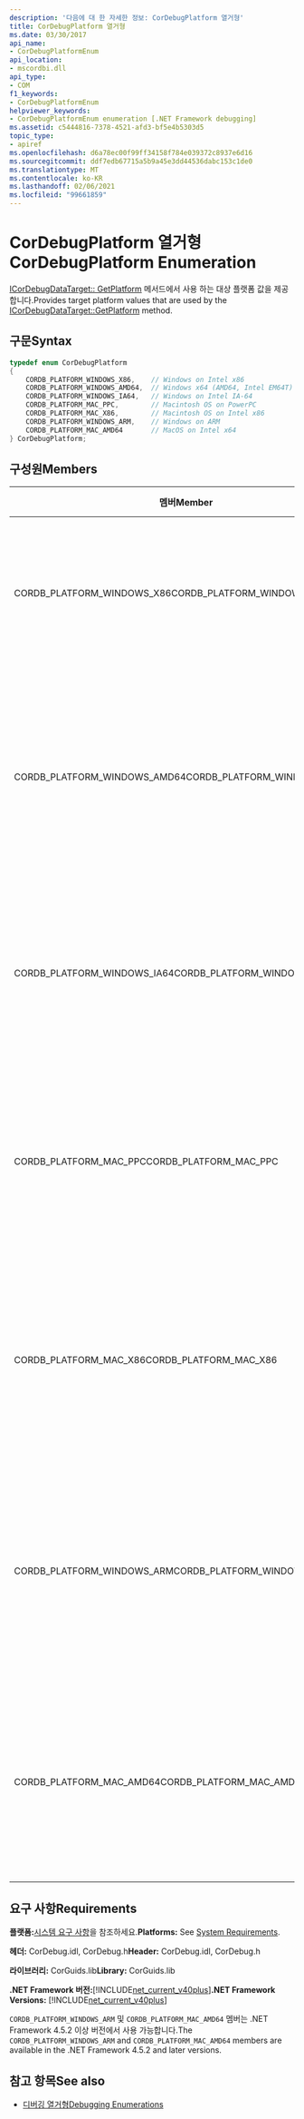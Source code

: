 ```yaml
---
description: '다음에 대 한 자세한 정보: CorDebugPlatform 열거형'
title: CorDebugPlatform 열거형
ms.date: 03/30/2017
api_name:
- CorDebugPlatformEnum
api_location:
- mscordbi.dll
api_type:
- COM
f1_keywords:
- CorDebugPlatformEnum
helpviewer_keywords:
- CorDebugPlatformEnum enumeration [.NET Framework debugging]
ms.assetid: c5444816-7378-4521-afd3-bf5e4b5303d5
topic_type:
- apiref
ms.openlocfilehash: d6a78ec00f99ff34158f784e039372c8937e6d16
ms.sourcegitcommit: ddf7edb67715a5b9a45e3dd44536dabc153c1de0
ms.translationtype: MT
ms.contentlocale: ko-KR
ms.lasthandoff: 02/06/2021
ms.locfileid: "99661859"
---
```

# <a name="cordebugplatform-enumeration"></a><span data-ttu-id="e2400-103">CorDebugPlatform 열거형</span><span class="sxs-lookup"><span data-stu-id="e2400-103">CorDebugPlatform Enumeration</span></span>

<span data-ttu-id="e2400-104">[ICorDebugDataTarget:: GetPlatform](icordebugdatatarget-getplatform-method.md) 메서드에서 사용 하는 대상 플랫폼 값을 제공 합니다.</span><span class="sxs-lookup"><span data-stu-id="e2400-104">Provides target platform values that are used by the [ICorDebugDataTarget::GetPlatform](icordebugdatatarget-getplatform-method.md) method.</span></span>  
  
## <a name="syntax"></a><span data-ttu-id="e2400-105">구문</span><span class="sxs-lookup"><span data-stu-id="e2400-105">Syntax</span></span>  
  
```cpp  
typedef enum CorDebugPlatform  
{  
    CORDB_PLATFORM_WINDOWS_X86,    // Windows on Intel x86  
    CORDB_PLATFORM_WINDOWS_AMD64,  // Windows x64 (AMD64, Intel EM64T)  
    CORDB_PLATFORM_WINDOWS_IA64,   // Windows on Intel IA-64  
    CORDB_PLATFORM_MAC_PPC,        // Macintosh OS on PowerPC  
    CORDB_PLATFORM_MAC_X86,        // Macintosh OS on Intel x86  
    CORDB_PLATFORM_WINDOWS_ARM,    // Windows on ARM  
    CORDB_PLATFORM_MAC_AMD64       // MacOS on Intel x64  
} CorDebugPlatform;  
```  
  
## <a name="members"></a><span data-ttu-id="e2400-106">구성원</span><span class="sxs-lookup"><span data-stu-id="e2400-106">Members</span></span>  
  
|<span data-ttu-id="e2400-107">멤버</span><span class="sxs-lookup"><span data-stu-id="e2400-107">Member</span></span>|<span data-ttu-id="e2400-108">설명</span><span class="sxs-lookup"><span data-stu-id="e2400-108">Description</span></span>|  
|------------|-----------------|  
|<span data-ttu-id="e2400-109">CORDB_PLATFORM_WINDOWS_X86</span><span class="sxs-lookup"><span data-stu-id="e2400-109">CORDB_PLATFORM_WINDOWS_X86</span></span>|<span data-ttu-id="e2400-110">대상 플랫폼이 Intel x86 하드웨어에서 실행되는 Windows입니다.</span><span class="sxs-lookup"><span data-stu-id="e2400-110">The target platform is Windows running on Intel x86 hardware.</span></span>|  
|<span data-ttu-id="e2400-111">CORDB_PLATFORM_WINDOWS_AMD64</span><span class="sxs-lookup"><span data-stu-id="e2400-111">CORDB_PLATFORM_WINDOWS_AMD64</span></span>|<span data-ttu-id="e2400-112">대상 플랫폼이 AMD64 또는 Intel EM64T 하드웨어에서 실행되는 64비트 Windows입니다.</span><span class="sxs-lookup"><span data-stu-id="e2400-112">The target platform is 64 bit Windows running on AMD64 or Intel EM64T hardware.</span></span>|  
|<span data-ttu-id="e2400-113">CORDB_PLATFORM_WINDOWS_IA64</span><span class="sxs-lookup"><span data-stu-id="e2400-113">CORDB_PLATFORM_WINDOWS_IA64</span></span>|<span data-ttu-id="e2400-114">대상 플랫폼이 Intel IA-64 하드웨어에서 실행되는 32비트 Windows입니다.</span><span class="sxs-lookup"><span data-stu-id="e2400-114">The target platform is 32 bit Windows running on Intel IA-64 hardware.</span></span>|  
|<span data-ttu-id="e2400-115">CORDB_PLATFORM_MAC_PPC</span><span class="sxs-lookup"><span data-stu-id="e2400-115">CORDB_PLATFORM_MAC_PPC</span></span>|<span data-ttu-id="e2400-116">대상 플랫폼은 PowerPC 하드웨어에서 실행 되는 Macintosh 운영 체제입니다.</span><span class="sxs-lookup"><span data-stu-id="e2400-116">The target platform is the Macintosh operating system running on PowerPC hardware.</span></span>|  
|<span data-ttu-id="e2400-117">CORDB_PLATFORM_MAC_X86</span><span class="sxs-lookup"><span data-stu-id="e2400-117">CORDB_PLATFORM_MAC_X86</span></span>|<span data-ttu-id="e2400-118">대상 플랫폼은 Intel x86 하드웨어에서 실행 되는 Macintosh 운영 체제입니다.</span><span class="sxs-lookup"><span data-stu-id="e2400-118">The target platform is the Macintosh operating system running on Intel x86 hardware.</span></span>|  
|<span data-ttu-id="e2400-119">CORDB_PLATFORM_WINDOWS_ARM</span><span class="sxs-lookup"><span data-stu-id="e2400-119">CORDB_PLATFORM_WINDOWS_ARM</span></span>|<span data-ttu-id="e2400-120">대상 플랫폼은 Windows ARM 하드웨어에서 실행 되는 Macintosh 운영 체제입니다.</span><span class="sxs-lookup"><span data-stu-id="e2400-120">The target platform is the Macintosh operating system running on Windows ARM hardware.</span></span>|  
|<span data-ttu-id="e2400-121">CORDB_PLATFORM_MAC_AMD64</span><span class="sxs-lookup"><span data-stu-id="e2400-121">CORDB_PLATFORM_MAC_AMD64</span></span>|<span data-ttu-id="e2400-122">대상 플랫폼은 AMD64 하드웨어에서 실행 되는 Macintosh 운영 체제입니다.</span><span class="sxs-lookup"><span data-stu-id="e2400-122">The target platform is the Macintosh operating system running on AMD64 hardware.</span></span>|  
  
## <a name="requirements"></a><span data-ttu-id="e2400-123">요구 사항</span><span class="sxs-lookup"><span data-stu-id="e2400-123">Requirements</span></span>  

 <span data-ttu-id="e2400-124">**플랫폼:**[시스템 요구 사항](../../get-started/system-requirements.md)을 참조하세요.</span><span class="sxs-lookup"><span data-stu-id="e2400-124">**Platforms:** See [System Requirements](../../get-started/system-requirements.md).</span></span>  
  
 <span data-ttu-id="e2400-125">**헤더:** CorDebug.idl, CorDebug.h</span><span class="sxs-lookup"><span data-stu-id="e2400-125">**Header:** CorDebug.idl, CorDebug.h</span></span>  
  
 <span data-ttu-id="e2400-126">**라이브러리:** CorGuids.lib</span><span class="sxs-lookup"><span data-stu-id="e2400-126">**Library:** CorGuids.lib</span></span>  
  
 <span data-ttu-id="e2400-127">**.NET Framework 버전:**[!INCLUDE[net_current_v40plus](../../../../includes/net-current-v40plus-md.md)]</span><span class="sxs-lookup"><span data-stu-id="e2400-127">**.NET Framework Versions:** [!INCLUDE[net_current_v40plus](../../../../includes/net-current-v40plus-md.md)]</span></span>  
  
 <span data-ttu-id="e2400-128">`CORDB_PLATFORM_WINDOWS_ARM` 및 `CORDB_PLATFORM_MAC_AMD64` 멤버는 .NET Framework 4.5.2 이상 버전에서 사용 가능합니다.</span><span class="sxs-lookup"><span data-stu-id="e2400-128">The `CORDB_PLATFORM_WINDOWS_ARM` and `CORDB_PLATFORM_MAC_AMD64` members are available in the .NET Framework 4.5.2 and later versions.</span></span>  
  
## <a name="see-also"></a><span data-ttu-id="e2400-129">참고 항목</span><span class="sxs-lookup"><span data-stu-id="e2400-129">See also</span></span>

- [<span data-ttu-id="e2400-130">디버깅 열거형</span><span class="sxs-lookup"><span data-stu-id="e2400-130">Debugging Enumerations</span></span>](debugging-enumerations.md)
